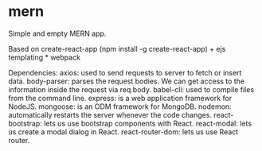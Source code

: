 # mern

Simple and empty MERN app.

Based on create-react-app (npm install -g create-react-app) + ejs templating * webpack

Dependencies:
    axios: used to send requests to server to fetch or insert data.
    body-parser: parses the request bodies. We can get access to the information inside the request via req.body.
    babel-cli: used to compile files from the command line.
    express: is a web application framework for NodeJS.
    mongoose: is an ODM framework for MongoDB.
    nodemon: automatically restarts the server whenever the code changes.
    react-bootstrap: lets us use bootstrap components with React.
    react-modal: lets us create a modal dialog in React.
    react-router-dom: lets us use React router.